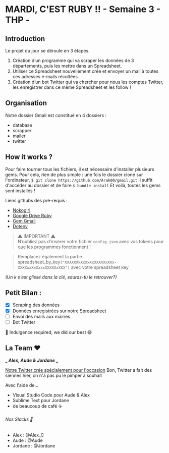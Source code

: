 # MARDI, C'EST RUBY !! - Semaine 3 - THP -


## Introduction

Le projet du jour se déroule en 3 étapes. 
1. Création d’un programme qui va scraper les données de 3 départements, puis les mettre dans un Spreadsheet.
2. Utiliser ce Spreadsheet nouvellement crée et envoyer un mail à toutes ces adresses e-mails récoltées.
3. Création d’un bot Twitter qui va chercher pour nous les comptes Twitter, les enregistrer dans ce même Spreadsheet et les follow !

## Organisation
Notre dossier Gmail est constitué en 4 dossiers :

* database
* scrapper
* mailer
* twitter

## How it works ?

Pour faire tourner tous les fichiers, il est nécessaire d'installer plusieurs gems. 
Pour cela, rien de plus simple : une fois le dossier cloné sur l'ordinateur, 
```$ git clone https://github.com/Arak00/gmail.git```
il suffit d'accéder au dossier et de faire 
```$ bundle install```
Et voilà, toutes les gems sont installés !

Liens githubs des pré-requis : 
* [Nokogiri](https://github.com/sparklemotion/nokogiri)
* [Google Drive Ruby](https://github.com/gimite/google-drive-ruby)
* [Gem Gmail](https://github.com/gmailgem/gmail)
* [Dotenv](https://github.com/bkeepers/dotenv)

> :warning: IMPORTANT :warning:  
> N’oubliez pas d'insérer votre fichier ```config.json``` avec vos tokens pour que les programmes fonctionnent !

> Remplacez également la partie spreadsheet_by_key```("XXXXXXkXxXxXxXXXXXxXXx-XXXXxxXxXxxxXXXXXxXXX")```  avec votre spreadsheet key

*(Un k s'est glissé dans la clé, sauras-tu le retrouver?)*

## Petit Bilan :

- [x] Scraping des données 
- [x] Données enregistrées sur notre [Spreadsheet](https://docs.google.com/spreadsheets/d/1Iu8YETEK0J9lS1qaV8OIr0J939PyxTvt-IDjA5Y5XM4/edit?usp=sharing)
- [ ] Envoi des mails aux mairies
- [ ] Bot Twitter 

:pray: Indulgence required, we did our best :smile:

## La Team :heart:

**_ _Alex, Aude & Jordane_ _**

[Notre Twitter crée spécialement pour l'occasion](https://twitter.com/CoderThp) Bon, Twitter a fait des siennes hier, on n'a pas pu le pimper à souhait

Avec l'aide de...
* Visual Studio Code pour Aude & Alex
* Sublime Text pour Jordane
* de beaucoup de café :coffee:

###### Nos Slacks :love_letter:

* Alex : @Alex_C
* Aude : @Aude
* Jordane : @Jordane

